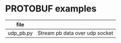 # PROTOBUF examples

| file      |                                |
| --------- | ------------------------------ |
| udp_pb.py | Stream pb data over udp socket |

